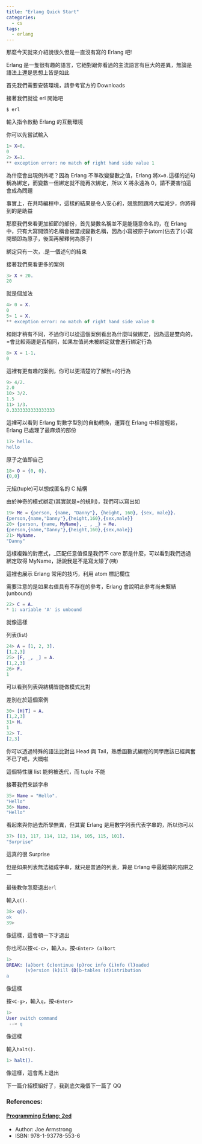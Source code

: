 ```yaml
---
title: "Erlang Quick Start"
categories:
  - cs
tags:
  - erlang
---
```


那麼今天就來介紹說很久但是一直沒有寫的 Erlang 吧!

Erlang 是一隻很有趣的語言，它絕對跟你看過的主流語言有巨大的差異，無論是語法上還是思想上皆是如此

首先我們需要安裝環境，請參考官方的 Downloads

接著我們就從 erl 開始吧

```bash
$ erl
```

輸入指令啟動 Erlang 的互動環境

你可以先嘗試輸入

```erlang
1> X=0.
0
2> X=1.
** exception error: no match of right hand side value 1
```

為什麼會出現例外呢？因為 Erlang 不準改變變數之值，Erlang 將`X=0.`這樣的述句稱為綁定，而變數一但綁定就不能再次綁定，所以 X 將永遠為 0，請不要害怕這會成為問題

事實上，在共時編程中，這樣的結果是令人安心的，競態問題將大幅減少，你將得到的是助益

那麼我們來看更加細節的部份，首先變數名稱並不是能隨意命名的，在 Erlang 中，只有大寫開頭的名稱會被當成變數名稱，因為小寫被原子(atom)佔去了(小寫開頭即為原子，後面再解釋何為原子)

綁定只有一次，.是一個述句的結束

接著我們來看更多的案例

```erlang
3> X + 20.
20
```

就是個加法

```erlang
4> 0 = X.
0
5> 1 = X.
** exception error: no match of right hand side value 0
```

和剛才稍有不同，不過你可以從這個案例看出為什麼叫做綁定，因為這是雙向的，=會比較兩邊是否相同，如果左值尚未被綁定就會進行綁定行為

```erlang
8> X = 1-1.
0
```

這裡有更有趣的案例，你可以更清楚的了解到=的行為

```erlang
9> 4/2.
2.0
10> 3/2.
1.5
11> 1/3.
0.3333333333333333
```

這裡可以看到 Erlang 對數字型別的自動轉換，運算在 Erlang 中相當輕鬆，Erlang 已處理了最麻煩的部份

```erlang
17> hello.
hello
```

原子之值即自己

```erlang
18> O = {0, 0}.
{0,0}
```

元組(tuple)可以想成匿名的 C 結構

由於神奇的模式綁定(其實就是=的規則)，我們可以寫出如

```erlang
19> Me = {person, {name, "Danny"}, {height, 160}, {sex, male}}.
{person,{name,"Danny"},{height,160},{sex,male}}
20> {person, {name, MyName}, _ , _} = Me.
{person,{name,"Danny"},{height,160},{sex,male}}
21> MyName.
"Danny"
```

這樣複雜的對應式，\_匹配任意值但是我們不 care 那是什麼，可以看到我們透過綁定取得 MyName，話說我是不是寫太矮了(咦)

這裡也展示 Erlang 常用的技巧，利用 atom 標記欄位

需要注意的是如果右值具有不存在的參考，Erlang 會說明此參考尚未繫結(unbound)

```erlang
22> C = A.
* 1: variable 'A' is unbound
```

就像這樣

列表(list)

```erlang
24> A = [1, 2, 3].
[1,2,3]
25> [F, _, _] = A.
[1,2,3]
26> F.
1
```

可以看到列表與結構皆能做模式比對

差別在於這個案例

```erlang
30> [H|T] = A.
[1,2,3]
31> H.
1
32> T.
[2,3]
```

你可以透過特殊的語法比對出 Head 與 Tail，熟悉函數式編程的同學應該已經興奮不已了吧，大概啦

這個特性讓 list 能夠被迭代，而 tuple 不能

接著我們來談字串

```erlang
35> Name = "Hello".
"Hello"
36> Name.
"Hello"
```

看起來與你過去所學無異，但其實 Erlang 是用數字列表代表字串的，所以你可以

```erlang
37> [83, 117, 114, 112, 114, 105, 115, 101].
"Surprise"
```

這真的很 Surprise

但是如果列表無法組成字串，就只是普通的列表，算是 Erlang 中最難搞的陷阱之一

最後教你怎麼退出`erl`

輸入`q().`

```erlang
38> q().
ok
39>
```

像這樣，這會頓一下才退出

你也可以按`<C-c>`，輸入`a`，按`<Enter> (a)bort`

```erlang
1>
BREAK: (a)bort (c)ontinue (p)roc info (i)nfo (l)oaded
       (v)ersion (k)ill (D)b-tables (d)istribution
a
```

像這樣

按`<C-g>`，輸入`q`，按`<Enter>`

```erlang
1>
User switch command
 --> q
```

像這樣

輸入`halt().`

```erlang
1> halt().
```

像這樣，這會馬上退出

下一篇介紹模組好了，我到底欠幾個下一篇了 QQ

### References:

#### [Programming Erlang: 2ed](https://pragprog.com/book/jaerlang2/programming-erlang)

- Author: Joe Armstrong
- ISBN: 978-1-93778-553-6
